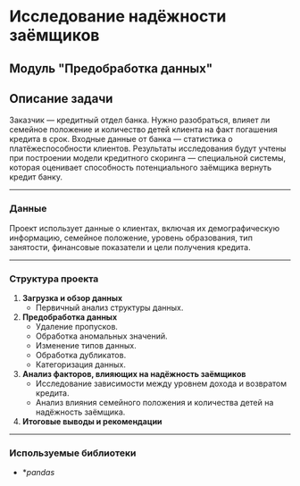 # Исследование надёжности заёмщиков
## Модуль "Предобработка данных"

## Описание задачи
Заказчик — кредитный отдел банка. Нужно разобраться, влияет ли семейное положение и количество детей клиента на факт погашения кредита в срок. Входные данные от банка — статистика о платёжеспособности клиентов.
Результаты исследования будут учтены при построении модели кредитного скоринга — специальной системы, которая оценивает способность потенциального заёмщика вернуть кредит банку.

---

### Данные
Проект использует данные о клиентах, включая их демографическую информацию, семейное положение, уровень образования, тип занятости, финансовые показатели и цели получения кредита.

---

### Структура проекта
1. **Загрузка и обзор данных**
   - Первичный анализ структуры данных.
2. **Предобработка данных**
   - Удаление пропусков.
   - Обработка аномальных значений.
   - Изменение типов данных.
   - Обработка дубликатов.
   - Категоризация данных.
3. **Анализ факторов, влияющих на надёжность заёмщиков**
   - Исследование зависимости между уровнем дохода и возвратом кредита.
   - Анализ влияния семейного положения и количества детей на надёжность заёмщика.
4. **Итоговые выводы и рекомендации**

---

### Используемые библиотеки
* **pandas*
